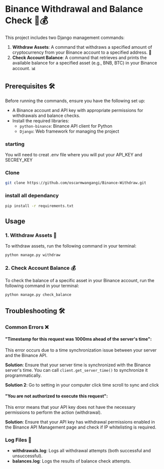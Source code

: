 # Binance Withdrawal and Balance Check 🚀💰

This project includes two Django management commands:

1. **Withdraw Assets**: A command that withdraws a specified amount of cryptocurrency from your Binance account to a specified address. 💸
2. **Check Account Balance**: A command that retrieves and prints the available balance for a specified asset (e.g., BNB, BTC) in your Binance account. 📊

## Prerequisites 🛠️

Before running the commands, ensure you have the following set up:

- A Binance account and API key with appropriate permissions for withdrawals and balance checks.
- Install the required libraries:
  - `python-binance`: Binance API client for Python
  - `Django`: Web framework for managing the project
### starting
You will need to creat .env file where you will put your API_KEY and SECREY_KEY
### Clone
```bash
git clone https://github.com/oscarmwangangi/Binance-Withdraw.git
```
### install all dependancy
```bash
pip install -r requirements.txt
```

## Usage
### 1. Withdraw Assets 💸
To withdraw assets, run the following command in your terminal:
```bash
python manage.py withdraw
```
### 2. Check Account Balance 💰
To check the balance of a specific asset in your Binance account, run the following command in your terminal:
``` bash
python manage.py check_balance
```

## Troubleshooting 🛠️

### Common Errors ❌

#### "Timestamp for this request was 1000ms ahead of the server's time":

This error occurs due to a time synchronization issue between your server and the Binance API.

**Solution**: Ensure that your server time is synchronized with the Binance server's time. You can call `client.get_server_time()` to synchronize it programmatically.

**Solution 2**: Go to setting in your computer click time scroll to sync and  click

#### "You are not authorized to execute this request":

This error means that your API key does not have the necessary permissions to perform the action (withdrawal).

**Solution**: Ensure that your API key has withdrawal permissions enabled in the Binance API Management page and check if IP whitelisting is required.


### Log Files 📄

- **withdrawals.log**: Logs all withdrawal attempts (both successful and unsuccessful).
- **balances.log**: Logs the results of balance check attempts.

